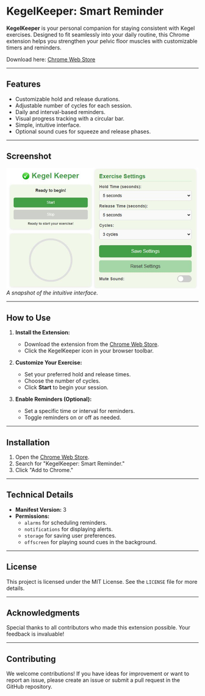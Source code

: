 # KegelKeeper: Smart Reminder

**KegelKeeper** is your personal companion for staying consistent with Kegel exercises. Designed to fit seamlessly into your daily routine, this Chrome extension helps you strengthen your pelvic floor muscles with customizable timers and reminders.

Download here: [Chrome Web Store](https://chromewebstore.google.com/detail/KegelKeeper:%20Smart%20Reminder/nioiahlhndbkgjojadohdaanjeecbpoa?hl=en&authuser=0)

---

## Features

- Customizable hold and release durations.
- Adjustable number of cycles for each session.
- Daily and interval-based reminders.
- Visual progress tracking with a circular bar.
- Simple, intuitive interface.
- Optional sound cues for squeeze and release phases.

---

## Screenshot

![KegelKeeper Screenshot](./screenshots.jpg)  
_A snapshot of the intuitive interface._

---

## How to Use

1. **Install the Extension:**

   - Download the extension from the [Chrome Web Store](https://chromewebstore.google.com/detail/KegelKeeper:%20Smart%20Reminder/nioiahlhndbkgjojadohdaanjeecbpoa?hl=en&authuser=0).
   - Click the KegelKeeper icon in your browser toolbar.

2. **Customize Your Exercise:**

   - Set your preferred hold and release times.
   - Choose the number of cycles.
   - Click **Start** to begin your session.

3. **Enable Reminders (Optional):**
   - Set a specific time or interval for reminders.
   - Toggle reminders on or off as needed.

---

## Installation

1. Open the [Chrome Web Store](https://chromewebstore.google.com/detail/KegelKeeper:%20Smart%20Reminder/nioiahlhndbkgjojadohdaanjeecbpoa?hl=en&authuser=0).
2. Search for "KegelKeeper: Smart Reminder."
3. Click "Add to Chrome."

---

## Technical Details

- **Manifest Version:** 3
- **Permissions:**
  - `alarms` for scheduling reminders.
  - `notifications` for displaying alerts.
  - `storage` for saving user preferences.
  - `offscreen` for playing sound cues in the background.

---

## License

This project is licensed under the MIT License. See the `LICENSE` file for more details.

---

## Acknowledgments

Special thanks to all contributors who made this extension possible. Your feedback is invaluable!

---

## Contributing

We welcome contributions! If you have ideas for improvement or want to report an issue, please create an issue or submit a pull request in the GitHub repository.
